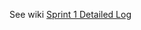 
See wiki [Sprint 1 Detailed Log][detailed-log-url]

[detailed-log-url]: https://github.com/CedricLimAhTock/0verdrive-soen341projectF2023/discussions/7